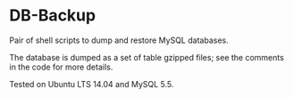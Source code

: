 # DB-Backup

Pair of shell scripts to dump and restore MySQL databases. 

The database is dumped as a set of table gzipped files; see the comments in the code for more details.

Tested on Ubuntu LTS 14.04 and MySQL 5.5.


